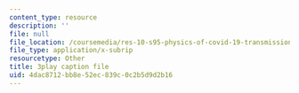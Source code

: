 ```yaml
---
content_type: resource
description: ''
file: null
file_location: /coursemedia/res-10-s95-physics-of-covid-19-transmission-fall-2020/4dac8712bb8e52ec839c0c2b5d9d2b16_QbueCxKUUTo.vtt
file_type: application/x-subrip
resourcetype: Other
title: 3play caption file
uid: 4dac8712-bb8e-52ec-839c-0c2b5d9d2b16
---
```

